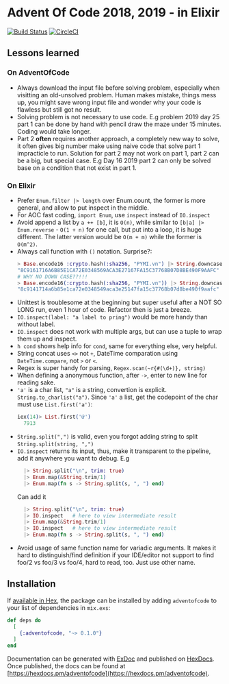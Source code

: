# Advent Of Code 2018, 2019 - in Elixir

[![Build Status](https://travis-ci.org/hvnsweeting/adventofcode.svg?branch=master)](https://travis-ci.org/hvnsweeting/adventofcode)
[![CircleCI](https://circleci.com/gh/hvnsweeting/adventofcode.svg?style=svg)](https://circleci.com/gh/hvnsweeting/adventofcode)

## Lessons learned
### On AdventOfCode
- Always download the input file before solving problem,
  especially when visitting an old-unsolved
  problem.  Human makes mistake, things mess up, you might save wrong input file
  and wonder why your code is flawless but still got no result.
- Solving problem is not necessary to use code. E.g problem 2019 day 25 part 1
  can be done by hand with pencil draw the maze under 15 minutes. Coding would
  take longer.
- Part 2 **often** requires another approach, a completely new way to solve,
  it often gives big number make using naive code that solve part 1
  impracticle to run. Solution for part 2 may not work on part 1, part 2 can be
  a big, but special case. E.g Day 16 2019 part 2 can only be solved base on
  a condition that not exist in part 1.

### On Elixir
- Prefer `Enum.filter |> length` over Enum.count, the former is more general, and
  allow to put inspect in the middle.
- For AOC fast coding, `import Enum`, use `inspect` instead of `IO.inspect`
- Avoid append a list by `a ++ [b]`, it is `O(n)`, while similar
  to `[b|a] |> Enum.reverse` - `O(1 + n)` for one call, but put into a loop, it
  is huge different. The latter version would be `O(m + m)` while the former
  is `O(m^2)`.
- Always call function with `()` notation. Surprise?:
  ```elixir
  > Base.encode16 :crypto.hash(:sha256, "PYMI.vn") |> String.downcase
  "8C9161716A6B85E1CA72E0348569ACA3E27167FA15C37768B07D8BE490F9AAFC"
  # WHY NO DOWN CASE??!!!
  > Base.encode16(:crypto.hash(:sha256, "PYMI.vn")) |> String.downcase
  "8c9141714a6b85e1ca72e0348549aca3e25147fa15c37768b07d8be490f9aafc"
  ```
- Unittest is troublesome at the beginning but super useful after a NOT SO LONG
  run, even 1 hour of code. Refactor then is just a breeze.
- `IO.inspect(label: "a label to pring")` would be more handy than without label.
- `IO.inspect` does not work with multiple args, but can use a tuple to wrap
  them up and inspect.
- `h cond` shows help info for `cond`, same for everything else, very helpful.
- String concat uses `<>` not `+`, DateTime comparation using `DateTime.compare`, not `>` or `<`.
- Regex is super handy for parsing, `Regex.scan(~r{#(\d+)}, string)`
- When defining a anonymous function, after `->`, enter to new line for reading sake.
- `'a'` is a char list, `"a"` is a string, convertion is explicit. `String.to_charlist("a")`. Since `'a'` a list, get the codepoint of the char must use `List.first('a')`:
  ```elixir
  iex(14)> List.first('ứ')
    7913
  ```
- `String.split(",")` is valid, even you forgot adding string to split `String.split(string, ",")`
- `IO.inspect` returns its input, thus, make it transparent to the
  pipeline, add it anywhere you want to debug. E.g
  ```elixir
    |> String.split("\n", trim: true)
    |> Enum.map(&String.trim/1)
    |> Enum.map(fn s -> String.split(s, ", ") end)
  ```
  Can add it
  ```elixir
    |> String.split("\n", trim: true)
    |> IO.inspect   # here to view intermediate result
    |> Enum.map(&String.trim/1)
    |> IO.inspect   # here to view intermediate result
    |> Enum.map(fn s -> String.split(s, ", ") end)
  ```
- Avoid usage of same function name for variadic arguments. It makes it hard
to distinguish/find definition if your IDE/editor not support to find foo/2 vs
foo/3 vs foo/4, hard to read, too. Just use other name.

## Installation

If [available in Hex](https://hex.pm/docs/publish), the package can be installed
by adding `adventofcode` to your list of dependencies in `mix.exs`:

```elixir
def deps do
  [
    {:adventofcode, "~> 0.1.0"}
  ]
end
```

Documentation can be generated with [ExDoc](https://github.com/elixir-lang/ex_doc)
and published on [HexDocs](https://hexdocs.pm). Once published, the docs can
be found at [https://hexdocs.pm/adventofcode](https://hexdocs.pm/adventofcode).
